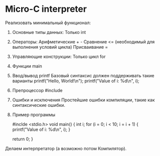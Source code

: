# Micro-C interpreter

Реализовать минимальный функционал:


1. Основные типы данных:
   Только int

2. Операторы:
   Арифметические + - 
   Сравнение      <=  (необходимый для выполнения условий цикла) 
   Присваивание   =

3. Управляющие конструкции:
   Только цикл for

4. Функции
   main

5. Ввод/вывод
   printf
     Базовый синтаксис должен поддерживать такие варианты
     printf("Hello, World!\n");
     printf("Value of i: %d\n", i);

6. Препроцессор
   #include

7. Ошибки и исключения
   Простейшие ошибки компиляции, такие как синтаксические ошибки.

8. Пример программы

   #inclde <stdio.h>
   void main()
   {
      int i;
      for (i = 0; i < 10; i = i + 1)
      {
         printf("Value of i: %d\n", i);
      }
   
      return 0;
   }


Делаем интерпретатор (а возможно потом Компилятор).
